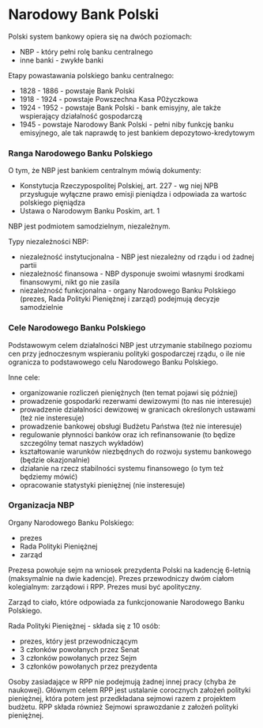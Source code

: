 # Narodowy Bank Polski

Polski system bankowy opiera się na dwóch poziomach:
- NBP - który pełni rolę banku centralnego
- inne banki - zwykłe banki

Etapy powastawania polskiego banku centralnego:

- 1828 - 1886 - powstaje Bank Polski
- 1918 - 1924 - powstaje Powszechna Kasa P0życzkowa
- 1924 - 1952 - powstaje Bank Polski - bank emisyjny, ale także wspierający działalność gospodarczą
- 1945 - powstaje Narodowy Bank Polski - pełni niby funkcję banku emisyjnego, ale tak naprawdę to jest bankiem depozytowo-kredytowym

### Ranga Narodowego Banku Polskiego

O tym, że NBP jest bankiem centralnym mówią dokumenty:

- Konstytucja Rzeczypospolitej Polskiej, art. 227  - wg niej NPB przysługuje wyłączne prawo emisji pieniądza i odpowiada za wartośc polskiego pięniądza
- Ustawa o Narodowym Banku Poskim, art. 1

NBP jest podmiotem samodzielnym, niezależnym.

Typy niezależności NBP:

- niezależność instytucjonalna - NBP jest niezależny od rządu i od żadnej partii
- niezależność finansowa - NBP dysponuje swoimi własnymi środkami finansowymi, nikt go nie zasila
- niezależność funkcjonalna - organy Narodowego Banku Polskiego (prezes, Rada Polityki Pieniężnej i zarząd) podejmują decyzje samodzielnie

### Cele Narodowego Banku Polskiego

Podstawowym celem działalności NBP jest utrzymanie stabilnego poziomu cen przy jednoczesnym wspieraniu polityki gospodarczej rządu, o ile nie ogranicza to podstawowego celu Narodowego Banku Polskiego.

Inne cele:

- organizowanie rozliczeń pieniężnych (ten temat pojawi się później)
- prowadzenie gospodarki rezerwami dewizowymi (to nas nie interesuje)
- prowadzenie działalności dewizowej w granicach określonych ustawami (też nie insteresuje)
- prowadzenie bankowej obsługi Budżetu Państwa (też nie interesuje)
- regulowanie płynności banków oraz ich refinansowanie (to będize szczególny temat naszych wykładów)
- kształtowanie warunków niezbędnych do rozwoju systemu bankowego (będzie okazjonalnie)
- działanie na rzecz stabilności systemu finansowego (o tym też będziemy mówić)
- opracowanie statystyki pieniężnej (nie insteresuje)

### Organizacja NBP

Organy Narodowego Banku Polskiego:

- prezes
- Rada Polityki Pieniężnej
- zarząd

Prezesa powołuje sejm na wniosek prezydenta Polski na kadencję 6-letnią (maksymalnie na dwie kadencje). Prezes przewodniczy dwóm ciałom kolegialnym: zarządowi i RPP. Prezes musi być apolityczny.

Zarząd to ciało, które odpowiada za funkcjonowanie Narodowego Banku Polskiego.

Rada Polityki Pieniężnej - składa się z 10 osób:

- prezes, który jest przewodniczącym 
- 3 członków powołanych przez Senat
- 3 członków powołanych przez Sejm
- 3 członków powołanych przez prezydenta

Osoby zasiadające w RPP nie podejmują żadnej innej pracy (chyba że naukowej). Głównym celem RPP jest ustalanie corocznych założeń polityki pieniężnej, która potem jest przedkładana sejmowi razem z projektem budżetu. RPP składa również Sejmowi sprawozdanie z założeń polityki pieniężnej.
